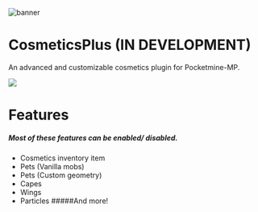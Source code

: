 ![banner](https://user-images.githubusercontent.com/78657082/116062559-dbbe6700-a638-11eb-9ed6-710d087bbb2d.jpg)

# CosmeticsPlus (IN DEVELOPMENT)

An advanced and customizable cosmetics plugin for Pocketmine-MP.

<a href="https://github.com/Cr1mDev/CosmeticsPlus/releases"><img src="https://user-images.githubusercontent.com/78657082/115741287-74589c80-a344-11eb-83bc-98c11b464855.png"></a>

# Features
##### Most of these features can be enabled/ disabled.

- Cosmetics inventory item
- Pets (Vanilla mobs)
- Pets (Custom geometry)
- Capes
- Wings
- Particles
 #####And more!
